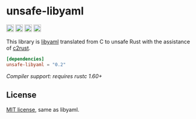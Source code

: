 unsafe-libyaml
==============

[<img alt="github" src="https://img.shields.io/badge/github-dtolnay/unsafe--libyaml-8da0cb?style=for-the-badge&labelColor=555555&logo=github" height="20">](https://github.com/dtolnay/unsafe-libyaml)
[<img alt="crates.io" src="https://img.shields.io/crates/v/unsafe-libyaml.svg?style=for-the-badge&color=fc8d62&logo=rust" height="20">](https://crates.io/crates/unsafe-libyaml)
[<img alt="docs.rs" src="https://img.shields.io/badge/docs.rs-unsafe--libyaml-66c2a5?style=for-the-badge&labelColor=555555&logo=docs.rs" height="20">](https://docs.rs/unsafe-libyaml)
[<img alt="build status" src="https://img.shields.io/github/actions/workflow/status/dtolnay/unsafe-libyaml/ci.yml?branch=master&style=for-the-badge" height="20">](https://github.com/dtolnay/unsafe-libyaml/actions?query=branch%3Amaster)

This library is [libyaml] translated from C to unsafe Rust with the assistance
of [c2rust].

[libyaml]: https://github.com/yaml/libyaml/tree/2c891fc7a770e8ba2fec34fc6b545c672beb37e6
[c2rust]: https://github.com/immunant/c2rust

```toml
[dependencies]
unsafe-libyaml = "0.2"
```

*Compiler support: requires rustc 1.60+*

## License

<a href="LICENSE-MIT">MIT license</a>, same as libyaml.
